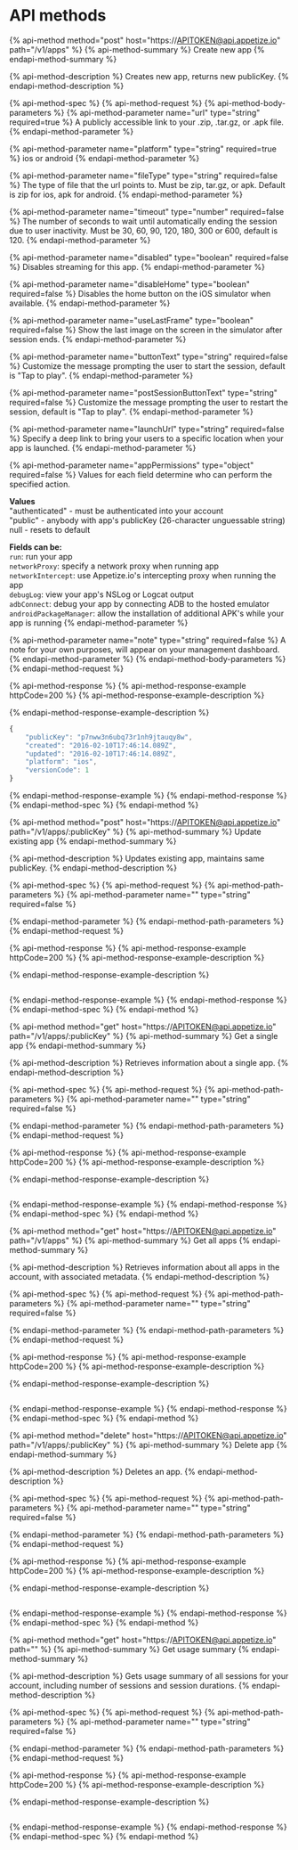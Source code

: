 # API methods

{% api-method method="post" host="https://APITOKEN@api.appetize.io" path="/v1/apps" %}
{% api-method-summary %}
Create new app
{% endapi-method-summary %}

{% api-method-description %}
Creates new app, returns new publicKey.
{% endapi-method-description %}

{% api-method-spec %}
{% api-method-request %}
{% api-method-body-parameters %}
{% api-method-parameter name="url" type="string" required=true %}
A publicly accessible link to your .zip, .tar.gz, or .apk file.
{% endapi-method-parameter %}

{% api-method-parameter name="platform" type="string" required=true %}
ios or android
{% endapi-method-parameter %}

{% api-method-parameter name="fileType" type="string" required=false %}
The type of file that the url points to. Must be zip, tar.gz, or apk. Default is zip for ios, apk for android.
{% endapi-method-parameter %}

{% api-method-parameter name="timeout" type="number" required=false %}
The number of seconds to wait until automatically ending the session due to user inactivity. Must be 30, 60, 90, 120, 180, 300 or 600, default is 120.
{% endapi-method-parameter %}

{% api-method-parameter name="disabled" type="boolean" required=false %}
Disables streaming for this app.
{% endapi-method-parameter %}

{% api-method-parameter name="disableHome" type="boolean" required=false %}
Disables the home button on the iOS simulator when available.
{% endapi-method-parameter %}

{% api-method-parameter name="useLastFrame" type="boolean" required=false %}
Show the last image on the screen in the simulator after session ends.
{% endapi-method-parameter %}

{% api-method-parameter name="buttonText" type="string" required=false %}
Customize the message prompting the user to start the session, default is "Tap to play".
{% endapi-method-parameter %}

{% api-method-parameter name="postSessionButtonText" type="string" required=false %}
Customize the message prompting the user to restart the session, default is "Tap to play".
{% endapi-method-parameter %}

{% api-method-parameter name="launchUrl" type="string" required=false %}
Specify a deep link to bring your users to a specific location when your app is launched.
{% endapi-method-parameter %}

{% api-method-parameter name="appPermissions" type="object" required=false %}
Values for each field determine who can perform the specified action.   
  
**Values**  
"authenticated" - must be authenticated into your account  
"public" - anybody with app's publicKey \(26-character unguessable string\)  
null - resets to default  
  
**Fields can be:**   
`run`: run your app   
`networkProxy`: specify a network proxy when running app   
`networkIntercept`: use Appetize.io's intercepting proxy when running the app   
`debugLog`: view your app's NSLog or Logcat output   
`adbConnect`: debug your app by connecting ADB to the hosted emulator   
`androidPackageManager`: allow the installation of additional APK's while your app is running
{% endapi-method-parameter %}

{% api-method-parameter name="note" type="string" required=false %}
A note for your own purposes, will appear on your management dashboard.
{% endapi-method-parameter %}
{% endapi-method-body-parameters %}
{% endapi-method-request %}

{% api-method-response %}
{% api-method-response-example httpCode=200 %}
{% api-method-response-example-description %}

{% endapi-method-response-example-description %}

```javascript
{
    "publicKey": "p7nww3n6ubq73r1nh9jtauqy8w",
    "created": "2016-02-10T17:46:14.089Z",
    "updated": "2016-02-10T17:46:14.089Z",
    "platform": "ios",
    "versionCode": 1
}
```
{% endapi-method-response-example %}
{% endapi-method-response %}
{% endapi-method-spec %}
{% endapi-method %}

{% api-method method="post" host="https://APITOKEN@api.appetize.io" path="/v1/apps/:publicKey" %}
{% api-method-summary %}
Update existing app
{% endapi-method-summary %}

{% api-method-description %}
Updates existing app, maintains same publicKey.
{% endapi-method-description %}

{% api-method-spec %}
{% api-method-request %}
{% api-method-path-parameters %}
{% api-method-parameter name="" type="string" required=false %}

{% endapi-method-parameter %}
{% endapi-method-path-parameters %}
{% endapi-method-request %}

{% api-method-response %}
{% api-method-response-example httpCode=200 %}
{% api-method-response-example-description %}

{% endapi-method-response-example-description %}

```text

```
{% endapi-method-response-example %}
{% endapi-method-response %}
{% endapi-method-spec %}
{% endapi-method %}

{% api-method method="get" host="https://APITOKEN@api.appetize.io" path="/v1/apps/:publicKey" %}
{% api-method-summary %}
Get a single app
{% endapi-method-summary %}

{% api-method-description %}
Retrieves information about a single app.
{% endapi-method-description %}

{% api-method-spec %}
{% api-method-request %}
{% api-method-path-parameters %}
{% api-method-parameter name="" type="string" required=false %}

{% endapi-method-parameter %}
{% endapi-method-path-parameters %}
{% endapi-method-request %}

{% api-method-response %}
{% api-method-response-example httpCode=200 %}
{% api-method-response-example-description %}

{% endapi-method-response-example-description %}

```text

```
{% endapi-method-response-example %}
{% endapi-method-response %}
{% endapi-method-spec %}
{% endapi-method %}

{% api-method method="get" host="https://APITOKEN@api.appetize.io" path="/v1/apps" %}
{% api-method-summary %}
Get all apps
{% endapi-method-summary %}

{% api-method-description %}
Retrieves information about all apps in the account, with associated metadata.
{% endapi-method-description %}

{% api-method-spec %}
{% api-method-request %}
{% api-method-path-parameters %}
{% api-method-parameter name="" type="string" required=false %}

{% endapi-method-parameter %}
{% endapi-method-path-parameters %}
{% endapi-method-request %}

{% api-method-response %}
{% api-method-response-example httpCode=200 %}
{% api-method-response-example-description %}

{% endapi-method-response-example-description %}

```text

```
{% endapi-method-response-example %}
{% endapi-method-response %}
{% endapi-method-spec %}
{% endapi-method %}

{% api-method method="delete" host="https://APITOKEN@api.appetize.io" path="/v1/apps/:publicKey" %}
{% api-method-summary %}
Delete app
{% endapi-method-summary %}

{% api-method-description %}
Deletes an app.
{% endapi-method-description %}

{% api-method-spec %}
{% api-method-request %}
{% api-method-path-parameters %}
{% api-method-parameter name="" type="string" required=false %}

{% endapi-method-parameter %}
{% endapi-method-path-parameters %}
{% endapi-method-request %}

{% api-method-response %}
{% api-method-response-example httpCode=200 %}
{% api-method-response-example-description %}

{% endapi-method-response-example-description %}

```text

```
{% endapi-method-response-example %}
{% endapi-method-response %}
{% endapi-method-spec %}
{% endapi-method %}

{% api-method method="get" host="https://APITOKEN@api.appetize.io" path="" %}
{% api-method-summary %}
Get usage summary
{% endapi-method-summary %}

{% api-method-description %}
Gets usage summary of all sessions for your account, including number of sessions and session durations.
{% endapi-method-description %}

{% api-method-spec %}
{% api-method-request %}
{% api-method-path-parameters %}
{% api-method-parameter name="" type="string" required=false %}

{% endapi-method-parameter %}
{% endapi-method-path-parameters %}
{% endapi-method-request %}

{% api-method-response %}
{% api-method-response-example httpCode=200 %}
{% api-method-response-example-description %}

{% endapi-method-response-example-description %}

```text

```
{% endapi-method-response-example %}
{% endapi-method-response %}
{% endapi-method-spec %}
{% endapi-method %}

